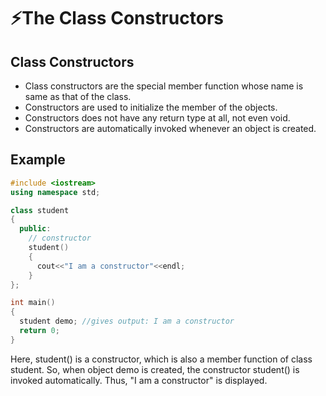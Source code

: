 # ⚡The Class Constructors

## Class Constructors

- Class constructors are the special member function whose name is same as that of the class.
- Constructors are used to initialize the member of the objects.
- Constructors does not have any return type at all, not even void.
- Constructors are automatically invoked whenever an object is created.

## Example

```cpp
#include <iostream>
using namespace std;

class student
{
  public:
    // constructor
    student()
    {
      cout<<"I am a constructor"<<endl;
    }
};

int main()
{
  student demo; //gives output: I am a constructor
  return 0;
}
```

Here, student() is a constructor, which is also a member function of class student. So, when object demo is created, the constructor student() is invoked automatically. Thus, "I am a constructor" is displayed.
